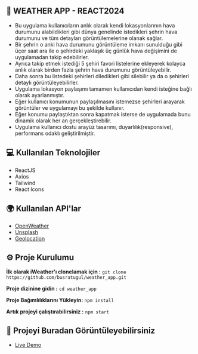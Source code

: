 ## 🔅 WEATHER APP - REACT2024

+ Bu uygulama kullanıcıların anlık olarak kendi lokasyonlarının hava durumunu alabildikleri gibi dünya genelinde istedikleri şehrin hava durumunu ve tüm detayları görüntülemelerine olanak sağlar.
+ Bir şehrin o anki hava durumunu görüntüleme imkanı sunulduğu gibi üçer saat ara ile o şehirdeki yaklaşık üç günlük hava değişimini de uygulamadan takip edebilirler.
+ Ayrıca takip etmek istediği 5 şehiri favori listelerine ekleyerek kolayca anlık olarak birden fazla şehrin hava durumunu görüntüleyebilir.
+ Daha sonra bu listedeki şehirleri diledikleri gibi silebilir ya da o şehirleri detaylı görüntüleyebilirler.
+ Uygulama lokasyon paylaşımı tamamen kullanıcıdan kendi isteğine bağlı olarak ayarlanmıştır. 
+ Eğer kullanıcı konumunun paylaşılmasını istemezse şehirleri arayarak görüntüler ve uygulamayı bu şekilde kullanır.
+ Eğer konumu paylaştıktan sonra kapatmak isterse de uygulamada bunu dinamik olarak her an gerçekleştirebilir.
+ Uygulama kullanıcı dostu arayüz tasarımı, duyarlılık(responsive), performans odaklı geliştirilmiştir.

## 💻 Kullanılan Teknolojiler
- ReactJS
- Axios 
- Tailwind
- React Icons

## 🌍 Kullanılan API'lar
- [OpenWeather](https://openweathermap.org/api)
- [Unsplash](https://unsplash.com/developers)
- [Geolocation](https://www.geolocation.com/ip-geolocation-api)


## ⚙️ Proje Kurulumu
**İlk olarak iWeather'ı clonelamak için :**
 ``` git clone https://github.com/busratugul/weather_app.git ```

**Proje dizinine gidin :**
```cd weather_app```

**Proje Bağımlılıklarını Yükleyin:**
```npm install```

**Artık projeyi çalıştırabilirsiniz :**
```npm start```

## 💎 Projeyi Buradan Görüntüleyebilirsiniz
 - [Live Demo](https://busratugul-weather-app.netlify.app/)
